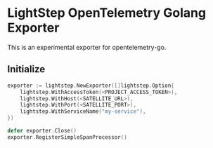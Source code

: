 # LightStep OpenTelemetry Golang Exporter

This is an experimental exporter for opentelemetry-go.

## Initialize
```go
exporter := lightstep.NewExporter([]lightstep.Option{
    lightstep.WithAccessToken(<PROJECT_ACCESS_TOKEN>),
    lightstep.WithHost(<SATELLITE_URL>),
    lightstep.WithPort(<SATELLITE_PORT>),
    lightstep.WithServiceName("my-service"),
})

defer exporter.Close()
exporter.RegisterSimpleSpanProcessor()
```
